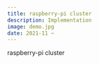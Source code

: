 ```yaml
---
title: raspberry-pi cluster
description: Implementation
image: demo.jpg
date: 2021-11 ~
---
```


raspberry-pi cluster